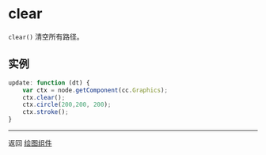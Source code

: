 # clear

`clear()` 清空所有路径。

## 实例

```javascript
update: function (dt) {
    var ctx = node.getComponent(cc.Graphics);
    ctx.clear();
    ctx.circle(200,200, 200);
    ctx.stroke();
}

```

<hr>

返回 [绘图组件](index.md)
